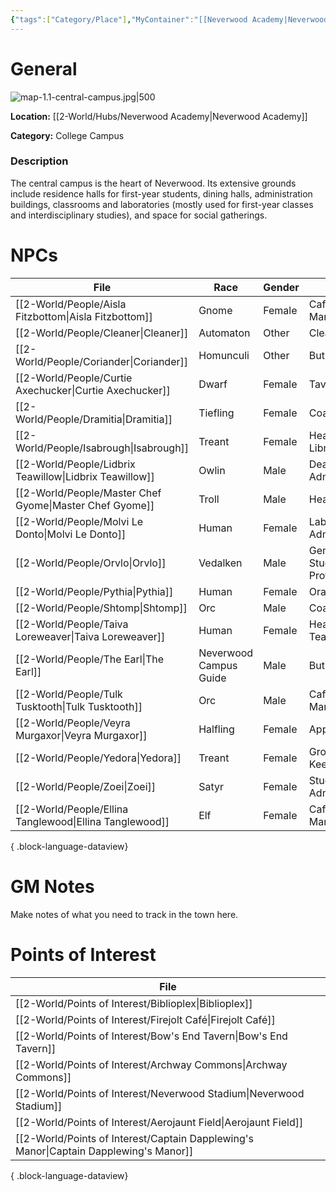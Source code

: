 ```yaml
---
{"tags":["Category/Place"],"MyContainer":"[[Neverwood Academy|Neverwood Academy]]","MyCategory":"College Campus","obsidianUIMode":"preview","image":"map-1.1-central-campus.jpg","dg-publish":true,"dg-path":"World/Places/Central Campus.md","permalink":"/world/places/central-campus/","dgPassFrontmatter":true,"updated":"2025-09-29T14:21:10.000+01:00"}
---
```



# General

![map-1.1-central-campus.jpg|500](/img/user/z_Assets/Campus%20Maps/map-1.1-central-campus.jpg)

**Location:** [[2-World/Hubs/Neverwood Academy\|Neverwood Academy]]

**Category:** College Campus

### Description
The central campus is the heart of Neverwood. Its extensive grounds include residence halls for first-year students, dining halls, administration buildings, classrooms and laboratories (mostly used for first-year classes and interdisciplinary studies), and space for social gatherings.


# NPCs

| File                                                       | Race                   | Gender | Role                       |
| ---------------------------------------------------------- | ---------------------- | ------ | -------------------------- |
| [[2-World/People/Aisla Fitzbottom\|Aisla Fitzbottom]]   | Gnome                  | Female | Cafe Manager               |
| [[2-World/People/Cleaner\|Cleaner]]                     | Automaton              | Other  | Cleaner                    |
| [[2-World/People/Coriander\|Coriander]]                 | Homunculi              | Other  | Butler                     |
| [[2-World/People/Curtie Axechucker\|Curtie Axechucker]] | Dwarf                  | Female | Tavern Chef                |
| [[2-World/People/Dramitia\|Dramitia]]                   | Tiefling               | Female | Coach                      |
| [[2-World/People/Isabrough\|Isabrough]]                 | Treant                 | Female | Head Librarian             |
| [[2-World/People/Lidbrix Teawillow\|Lidbrix Teawillow]] | Owlin                  | Male   | Dean of Admissions         |
| [[2-World/People/Master Chef Gyome\|Master Chef Gyome]] | Troll                  | Male   | Head Chef                  |
| [[2-World/People/Molvi Le Donto\|Molvi Le Donto]]       | Human                  | Female | Lab Administrator          |
| [[2-World/People/Orvlo\|Orvlo]]                         | Vedalken               | Male   | General Studies Professor  |
| [[2-World/People/Pythia\|Pythia]]                       | Human                  | Female | Oracle                     |
| [[2-World/People/Shtomp\|Shtomp]]                       | Orc                    | Male   | Coach                      |
| [[2-World/People/Taiva Loreweaver\|Taiva Loreweaver]]   | Human                  | Female | Head Teacher               |
| [[2-World/People/The Earl\|The Earl]]                   | Neverwood Campus Guide | Male   | Butler                     |
| [[2-World/People/Tulk Tusktooth\|Tulk Tusktooth]]       | Orc                    | Male   | Cafe Manager               |
| [[2-World/People/Veyra Murgaxor\|Veyra Murgaxor]]       | Halfling               | Female | Applicant                  |
| [[2-World/People/Yedora\|Yedora]]                       | Treant                 | Female | Grounds Keeper             |
| [[2-World/People/Zoei\|Zoei]]                           | Satyr                  | Female | Student Life Administrator |
| [[2-World/People/Ellina Tanglewood\|Ellina Tanglewood]] | Elf                    | Female | Cafe Manager               |

{ .block-language-dataview}

# GM Notes

Make notes of what you need to track in the town here. 


# Points of Interest

| File                                                                                     |
| ---------------------------------------------------------------------------------------- |
| [[2-World/Points of Interest/Biblioplex\|Biblioplex]]                                 |
| [[2-World/Points of Interest/Firejolt Café\|Firejolt Café]]                           |
| [[2-World/Points of Interest/Bow's End Tavern\|Bow's End Tavern]]                     |
| [[2-World/Points of Interest/Archway Commons\|Archway Commons]]                       |
| [[2-World/Points of Interest/Neverwood Stadium\|Neverwood Stadium]]                   |
| [[2-World/Points of Interest/Aerojaunt Field\|Aerojaunt Field]]                       |
| [[2-World/Points of Interest/Captain Dapplewing's Manor\|Captain Dapplewing's Manor]] |

{ .block-language-dataview}

